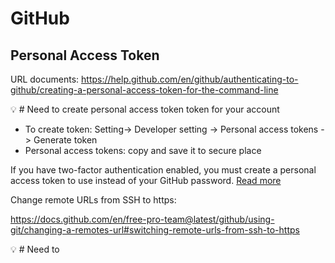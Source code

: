 # GitHub
## Personal Access Token

URL documents: https://help.github.com/en/github/authenticating-to-github/creating-a-personal-access-token-for-the-command-line


💡 # Need to create personal access token token for your account
- To create token: Setting-> Developer setting -> Personal access tokens -> Generate token
- Personal access tokens: copy and save it to secure place



If you have two-factor authentication enabled, you must create a personal access token to use instead of your GitHub password. [Read more](https://help.github.com/en/github/authenticating-to-github/creating-a-personal-access-token-for-the-command-line)

Change remote URLs from SSH to https:

https://docs.github.com/en/free-pro-team@latest/github/using-git/changing-a-remotes-url#switching-remote-urls-from-ssh-to-https

<aside>
💡 # Need to
</aside>

